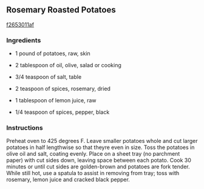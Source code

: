 ## Rosemary Roasted Potatoes

[f2653011af](http://tastykitchen.com/recipes/sidedishes/rosemary-roasted-potatoes/)

### Ingredients

 - 1 pound of potatoes, raw, skin

 - 2 tablespoon of oil, olive, salad or cooking

 - 3/4 teaspoon of salt, table

 - 2 teaspoon of spices, rosemary, dried

 - 1 tablespoon of lemon juice, raw

 - 1/4 teaspoon of spices, pepper, black

### Instructions

Preheat oven to 425 degrees F. Leave smaller potatoes whole and cut larger potatoes in half lengthwise so that theyre even in size. Toss the potatoes in olive oil and salt, coating evenly. Place on a sheet tray (no parchment paper) with cut sides down, leaving space between each potato. Cook 30 minutes or until cut sides are golden-brown and potatoes are fork tender. While still hot, use a spatula to assist in removing from tray; toss with rosemary, lemon juice and cracked black pepper.